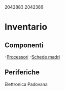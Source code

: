 2042883
2042386

# Inventario

## Componenti

-[Processori](./componenti/processori.md)
-[Schede madri](./componenti/schede_madri.md)

## Periferiche

Elettronica Padovana
